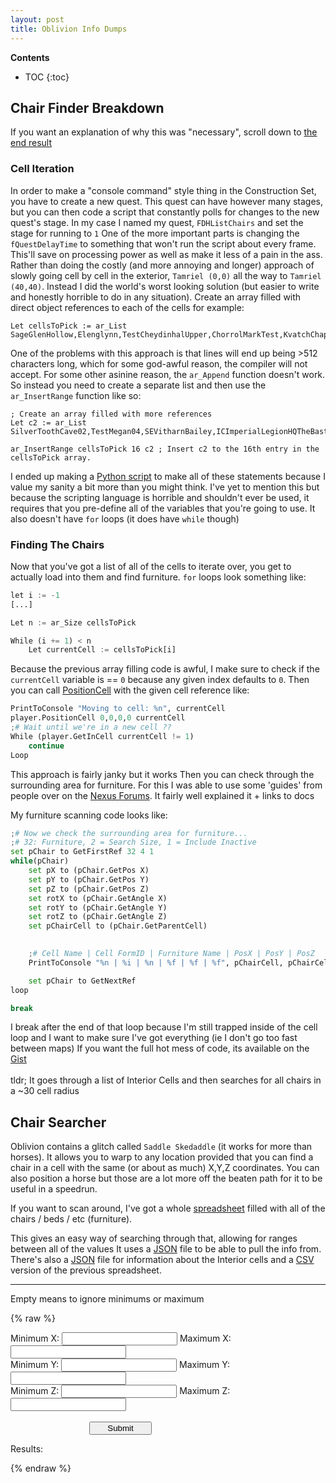 ```yaml
---
layout: post
title: Oblivion Info Dumps
---
```


<script type="text/javascript" src="/assets/downloads/oblivion/oblivion.js"></script>

**Contents**
* TOC
{:toc}

## Chair Finder Breakdown
If you want an explanation of why this was "necessary", scroll down to [the end result](/Oblivion/#chair-searcher)

### Cell Iteration
In order to make a "console command" style thing in the Construction Set, you have to create a new quest.
This quest can have however many stages, but you can then code a script that constantly polls for changes to the new quest's stage.
In my case I named my quest, `FDHListChairs` and set the stage for running to `1`
One of the more important parts is changing the `fQuestDelayTime` to something that won't run the script about every frame.
This'll save on processing power as well as make it less of a pain in the ass.
Rather than doing the costly (and more annoying and longer) approach of slowly going cell by cell in the exterior, `Tamriel (0,0)` all the way to `Tamriel (40,40)`.
Instead I did the world's worst looking solution (but easier to write and honestly horrible to do in any situation).
Create an array filled with direct object references to each of the cells for example:
```
Let cellsToPick := ar_List SageGlenHollow,Elenglynn,TestCheydinhalUpper,ChorrolMarkTest,KvatchChapelUndercroft,ICArcaneUniversitySpellmaker,GoblinJimsCave,ICTempleDistrictSeridursHouseUpstairs,ICImperialLegionWatchTowerNECaptainsQuarters,HackdirtMoslinsDryGoodsBasement,SENSCaldanaMonirusHouseUpstairs,XPGloomstonePassage02,FelgageldtCave,Nenalata,Testdungeon,Hackdirt,BrumaJGhastasHouse,ICWaterfrontKvinchalsShack,AnvilHorseWhisperer,ICMarketDistrictEdgarsDiscountSpellsBasement
```
One of the problems with this approach is that lines will end up being >512 characters long, which for some god-awful reason, the compiler will not accept.
For some other asinine reason, the `ar_Append` function doesn't work.
So instead you need to create a separate list and then use the `ar_InsertRange` function like so:
```
; Create an array filled with more references
Let c2 := ar_List SilverToothCave02,TestMegan04,SEVitharnBailey,ICImperialLegionHQTheBastionTower,OblivionMqKvatchSmallTower03,Wendir02,ArkvedsTower05,OblivionRDCavesMiddleA05,BramblePointCave03,ChorrolCastleWallTowerSW,BrumaMagesGuildBasement,SEPasswallJayredsTent,SENSThingsFoundUpstairs,XPXeddefen03spire,ICImperialLegionWatchTowerN,Wenyandawik,SENSGreenmoteSilo,XPMilchar02a,ICTempleDistrictJmhadsHouse,LeyawiinFiveClawsLodge
			
ar_InsertRange cellsToPick 16 c2 ; Insert c2 to the 16th entry in the cellsToPick array.
```
I ended up making a [Python script](https://gist.github.com/FromDarkHell/c6ad24e2b21d2f9b4765c09414fcfa37#file-arrayfiller-py) to make all of these statements because I value my sanity a bit more than you might think.
I've yet to mention this but because the scripting language is horrible and shouldn't ever be used, it requires that you pre-define all of the variables that you're going to use. It also doesn't have `for` loops (it does have `while` though)

### Finding The Chairs
Now that you've got a list of all of the cells to iterate over, you get to actually load into them and find furniture.
`for` loops look something like:
```py
let i := -1
[...]

Let n := ar_Size cellsToPick

While (i += 1) < n
	Let currentCell := cellsToPick[i] 
```
Because the previous array filling code is awful, I make sure to check if the `currentCell` variable is == `0` because any given index defaults to `0`.
Then you can call [PositionCell](https://cs.elderscrolls.com/index.php?title=PositionCell) with the given cell reference like:
```py
PrintToConsole "Moving to cell: %n", currentCell
player.PositionCell 0,0,0,0 currentCell
;# Wait until we're in a new cell ??
While (player.GetInCell currentCell != 1)
	continue
Loop
```
This approach is fairly janky but it works
Then you can check through the surrounding area for furniture.
For this I was able to use some 'guides' from people over on the [Nexus Forums](https://forums.nexusmods.com/index.php?/topic/7899068-export-the-coordinates-of-all-objects-in-a-cell/). It fairly well explained it + links to docs

My furniture scanning code looks like:
```py
;# Now we check the surrounding area for furniture...
;# 32: Furniture, 2 = Search Size, 1 = Include Inactive
set pChair to GetFirstRef 32 4 1
while(pChair)
	set pX to (pChair.GetPos X)
	set pY to (pChair.GetPos Y)
	set pZ to (pChair.GetPos Z)
	set rotX to (pChair.GetAngle X)
	set rotY to (pChair.GetAngle Y)
	set rotZ to (pChair.GetAngle Z)
	set pChairCell to (pChair.GetParentCell)

				
	;# Cell Name | Cell FormID | Furniture Name | PosX | PosY | PosZ
	PrintToConsole "%n | %i | %n | %f | %f | %f", pChairCell, pChairCell, pChair, pX, pY, pZ

	set pChair to GetNextRef
loop

break
```
I break after the end of that loop because I'm still trapped inside of the cell loop and I want to make sure I've got everything (ie I don't go too fast between maps)
If you want the full hot mess of code, its available on the [Gist](https://gist.github.com/FromDarkHell/c6ad24e2b21d2f9b4765c09414fcfa37#file-chairfinder)
<br>
<br>
tldr; It goes through a list of Interior Cells and then searches for all chairs in a \~30 cell radius

## Chair Searcher
Oblivion contains a glitch called `Saddle Skedaddle` (it works for more than horses).
It allows you to warp to any location provided that you can find a chair in a cell with the same (or about as much) X,Y,Z coordinates.
You can also position a horse but those are a lot more off the beaten path for it to be useful in a speedrun.

If you want to scan around, I've got a whole [spreadsheet](https://docs.google.com/spreadsheets/d/1Sfn2UVN2S90zGLTqPDCmk1wT_6knvGKVD1-rR20Gmsc/edit?usp=sharing) filled with all of the chairs / beds / etc (furniture).

This gives an easy way of searching through that, allowing for ranges between all of the values
It uses a [JSON](/assets/downloads/oblivion/chairs.json) file to be able to pull the info from.
There's also a [JSON](/assets/downloads/oblivion/cells.json) file for information about the Interior cells and a [CSV](/assets/downloads/oblivion/chairs.csv) version of the previous spreadsheet.

<hr>
Empty means to ignore minimums or maximum

{% raw %}

<div>
Minimum X: <input type="number" id="minX" name="minX"> Maximum X: <input type="number" id="maxX" name="maxX"><br>
Minimum Y: <input type="number" id="minY" name="minY"> Maximum Y: <input type="number" id="maxY" name="maxY"><br>
Minimum Z: <input type="number" id="minZ" name="minZ"> Maximum Z: <input type="number" id="maxZ" name="maxZ"><br>
<br>
<button style="width: 100px;text-align: center;left: 25%;position: relative;" onclick="furnitureSearch()" id="submit" name="submit">Submit</button>
</div>

Results:
<div>
	<ul id="resultsList">
	</ul>
</div>

{% endraw %}